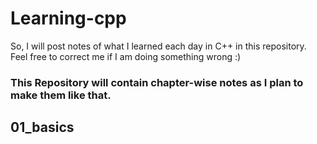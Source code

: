 # Learning-cpp
So, I will post notes of what I learned each day in C++ in this repository. Feel free to correct me if I am doing something wrong :)

### This Repository will contain chapter-wise notes as I plan to make them like that.
## 01_basics
